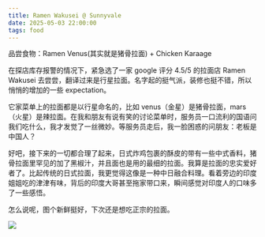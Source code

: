 ```yaml
---
title: Ramen Wakusei @ Sunnyvale
date: 2025-05-03 22:00:00
tags: food
---
```


品尝食物：Ramen Venus(其实就是猪骨拉面) + Chicken Karaage

在探店库存报警的情况下，紧急选了一家 google 评分 4.5/5 的拉面店 Ramen Wakusei 去尝尝，翻译过来是行星拉面。名字起的挺气派，装修也挺不错，所以悄悄的增加的一些 expectation。

它家菜单上的拉面都是以行星命名的，比如 venus（金星）是猪骨拉面，mars（火星）是辣拉面。在我和朋友有说有笑的讨论菜单时，服务员一口流利的国语问我们吃什么，我才发觉了一丝微妙。等服务员走后，我一脸困惑的问朋友：老板是中国人？

好吧，接下来的一切都合理了起来，日式炸鸡包裹的酥皮的带有一些中式香料，猪骨拉面里罕见的加了黑椒汁，并且面也是用的最细的拉面。我算是拉面的忠实爱好者了。比起传统的日式拉面，我更觉得这像是一种中日融合料理。看着旁边的印度姐姐吃的津津有味，背后的印度大哥甚至拖家带口来，瞬间感觉对印度人的口味多了一些感悟。

怎么说呢，图个新鲜挺好，下次还是想吃正宗的拉面。

![](image1.jpg)
